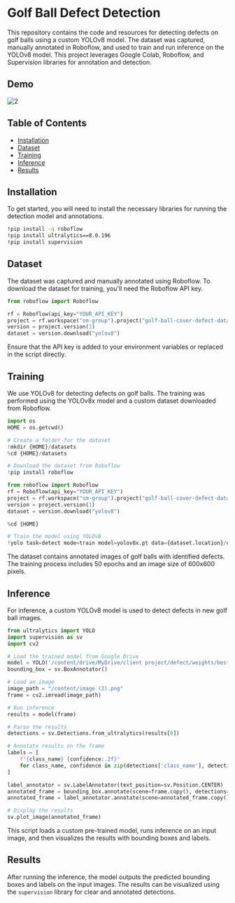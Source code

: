 # Golf Ball Defect Detection 
This repository contains the code and resources for detecting defects on golf balls using a custom YOLOv8 model. The dataset was captured, manually annotated in Roboflow, and used to train and run inference on the YOLOv8 model. This project leverages Google Colab, Roboflow, and Supervision libraries for annotation and detection.

## Demo
![2](https://github.com/user-attachments/assets/45f22a61-8ce2-4d0e-a770-c433f9157e53)

## Table of Contents

- [Installation](#installation)
- [Dataset](#dataset)
- [Training](#training)
- [Inference](#inference)
- [Results](#results)

## Installation
To get started, you will need to install the necessary libraries for running the detection model and annotations.
```bash
!pip install -q roboflow
!pip install ultralytics==8.0.196
!pip install supervision
```

## Dataset
The dataset was captured and manually annotated using Roboflow. To download the dataset for training, you'll need the Roboflow API key.

```python
from roboflow import Roboflow

rf = Roboflow(api_key="YOUR_API_KEY")
project = rf.workspace("sm-group").project("golf-ball-cover-defect-data")
version = project.version(1)
dataset = version.download("yolov8")
```
Ensure that the API key is added to your environment variables or replaced in the script directly.
## Training
We use YOLOv8 for detecting defects on golf balls. The training was performed using the YOLOv8x model and a custom dataset downloaded from Roboflow.
```python
import os
HOME = os.getcwd()

# Create a folder for the dataset
!mkdir {HOME}/datasets
%cd {HOME}/datasets

# Download the dataset from Roboflow
!pip install roboflow

from roboflow import Roboflow
rf = Roboflow(api_key="YOUR_API_KEY")
project = rf.workspace("sm-group").project("golf-ball-cover-defect-data")
version = project.version(1)
dataset = version.download("yolov8")

%cd {HOME}

# Train the model using YOLOv8
!yolo task=detect mode=train model=yolov8x.pt data={dataset.location}/data.yaml epochs=50 imgsz=600 plots=True
```
The dataset contains annotated images of golf balls with identified defects. The training process includes 50 epochs and an image size of 600x600 pixels.

## Inference

For inference, a custom YOLOv8 model is used to detect defects in new golf ball images.
```python
from ultralytics import YOLO
import supervision as sv
import cv2

# Load the trained model from Google Drive
model = YOLO('/content/drive/MyDrive/client project/defect/weights/best (6).pt')
bounding_box = sv.BoxAnnotator()

# Load an image
image_path = "/content/image (2).png"
frame = cv2.imread(image_path)

# Run inference
results = model(frame)

# Parse the results
detections = sv.Detections.from_ultralytics(results[0])

# Annotate results on the frame
labels = [
    f"{class_name} {confidence:.2f}"
    for class_name, confidence in zip(detections['class_name'], detections.confidence)
]

label_annotator = sv.LabelAnnotator(text_position=sv.Position.CENTER)
annotated_frame = bounding_box.annotate(scene=frame.copy(), detections=detections)
annotated_frame = label_annotator.annotate(scene=annotated_frame.copy(), detections=detections, labels=labels)

# Display the results
sv.plot_image(annotated_frame)
```
This script loads a custom pre-trained model, runs inference on an input image, and then visualizes the results with bounding boxes and labels.

## Results

After running the inference, the model outputs the predicted bounding boxes and labels on the input images. The results can be visualized using the `supervision` library for clear and annotated detections.




